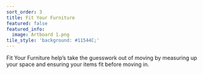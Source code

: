 ```yaml
---
sort_order: 3 
title: Fit Your Furniture
featured: false
featured_info:
  image: Artboard 1.png
tile_style: 'background: #11544C;'
---
```


Fit Your Furniture help’s take the guesswork out of moving by measuring up your space and ensuring your items fit before moving in.

